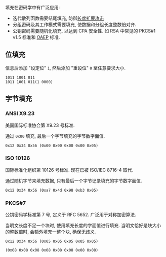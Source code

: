 填充在密码学中有广泛应用:
- 迭代散列函数需要结尾填充, 防御[长度扩展攻击](../消息摘要/消息认证码/长度延长攻击.md)
- 分组密码及其工作模式需要填充, 使数据和分组长度整数倍对齐.
- 公钥密码需要随机化填充, 以达到 CPA 安全性. 如 RSA 中常见的 PKCS#1 v1.5 标准和 [OAEP](../公钥密码/RSA/OAEP-填充.md) 标准.

## 位填充

信息后添加 "设定位" `1`, 然后添加 "重设位" `0` 至任意要求大小.

```
1011 1001 011
1011 1001 011(1 0000)
```

## 字节填充

### ANSI X9.23

美国国际标准协会第 X9.23 号标准. 

通过 `0x00` 填充, 最后一个字节填充的字节数字面值.

```
0x12 0x34 0x56 (0x00 0x00 0x00 0x00 0x05)
```

### ISO 10126

国际标准化组织第 10126 号标准. 现在已被 ISO/IEC 8716-4 取代.

通过随机字节来填充数据, 只有最后一个字节记录填充的字节数字面值.

```
0x12 0x34 0x56 (0xa7 0x4d 0x98 0xb3 0x05)
```

### PKCS#7

公钥密码学标准第 7 号, 定义于 RFC 5652. 广泛用于对称加密算法.

当明文长度不足一个块时, 使用填充长度的字面值进行填充. 当明文恰好是块大小的整数倍时, 会额外填充一整个块, 确保无歧义.

```
0x12 0x34 0x56 (0x05 0x05 0x05 0x05 0x05)

(0x08 0x08 0x08 0x08 0x08 0x08 0x08 0x08)
```